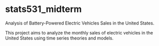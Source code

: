 # stats531_midterm

Analysis of Battery-Powered Electric Vehicles Sales in the United States.

This project aims to analyze the monthly sales of electric vehicles in the United States using time series theories and models.
